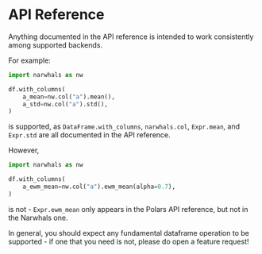 # API Reference

Anything documented in the API reference is intended to work consistently among
supported backends.

For example:
```python
import narwhals as nw

df.with_columns(
    a_mean=nw.col("a").mean(),
    a_std=nw.col("a").std(),
)
```
is supported, as `DataFrame.with_columns`, `narwhals.col`, `Expr.mean`, and `Expr.std` are
all documented in the API reference.

However,
```python
import narwhals as nw

df.with_columns(
    a_ewm_mean=nw.col("a").ewm_mean(alpha=0.7),
)
```
is not - `Expr.ewm_mean` only appears in the Polars API reference, but not in the Narwhals
one.

In general, you should expect any fundamental dataframe operation to be supported - if
one that you need is not, please do open a feature request!
